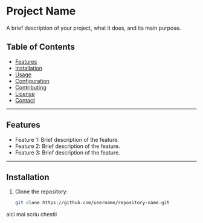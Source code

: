 # Project Name

A brief description of your project, what it does, and its main purpose.

## Table of Contents

- [Features](#features)
- [Installation](#installation)
- [Usage](#usage)
- [Configuration](#configuration)
- [Contributing](#contributing)
- [License](#license)
- [Contact](#contact)

---

## Features

- Feature 1: Brief description of the feature.
- Feature 2: Brief description of the feature.
- Feature 3: Brief description of the feature.

---

## Installation

1. Clone the repository:
   ```bash
   git clone https://github.com/username/repository-name.git
   ```


aici mai scriu chestii

